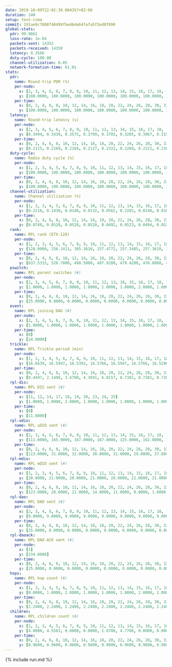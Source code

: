 ```yaml
---
date: 2019-10-09T22:02:39.004357+02:00
duration: 240
setup: test-csma
commit: 191ae9c7808740499fbed6de64fafa5f2ed8f890
global-stats:
  pdr: 99.9861
  loss-rate: 1e-04
  packets-sent: 14352
  packets-received: 14350
  latency: 0.3566
  duty-cycle: 100.00
  channel-utilization: 0.05
  network-formation-time: 61.01
stats:
  pdr:
    name: Round-trip PDR (%)
    per-node:
      x: [2, 3, 4, 5, 6, 7, 8, 9, 10, 11, 12, 13, 14, 15, 16, 17, 18, 19, 20, 21, 22, 23, 24, 25]
      y: [100.0000, 100.0000, 100.0000, 100.0000, 100.0000, 100.0000, 100.0000, 100.0000, 100.0000, 100.0000, 100.0000, 100.0000, 100.0000, 99.8366, 100.0000, 100.0000, 100.0000, 100.0000, 100.0000, 99.8255, 100.0000, 100.0000, 100.0000, 100.0000]
    per-time:
      x: [0, 2, 4, 6, 8, 10, 12, 14, 16, 18, 20, 22, 24, 26, 28, 30, 32, 34, 36, 38, 40, 42, 44, 46, 48, 50, 52, 54, 56, 58, 60, 62, 64, 66, 68, 70, 72, 74, 76, 78, 80, 82, 84, 86, 88, 90, 92, 94, 96, 98, 100, 102, 104, 106, 108, 110, 112, 114, 116, 118, 120, 122, 124, 126, 128, 130, 132, 134, 136, 138, 140, 142, 144, 146, 148, 150, 152, 154, 156, 158, 160, 162, 164, 166, 168, 170, 172, 174, 176, 178, 180, 182, 184, 186, 188, 190, 192, 194, 196, 198, 200, 202, 204, 206, 208, 210, 212, 214, 216, 218, 220, 222, 224, 226, 228, 230, 232, 234, 236, 238, 240]
      y: [100.0000, 100.0000, 100.0000, 100.0000, 100.0000, 100.0000, 100.0000, 100.0000, 100.0000, 100.0000, 100.0000, 100.0000, 100.0000, 99.1667, 100.0000, 100.0000, 99.1667, 100.0000, 100.0000, 100.0000, 100.0000, 100.0000, 100.0000, 100.0000, 100.0000, 100.0000, 100.0000, 100.0000, 100.0000, 100.0000, 100.0000, 100.0000, 100.0000, 100.0000, 100.0000, 100.0000, 100.0000, 100.0000, 100.0000, 100.0000, 100.0000, 100.0000, 100.0000, 100.0000, 100.0000, 100.0000, 100.0000, 100.0000, 100.0000, 100.0000, 100.0000, 100.0000, 100.0000, 100.0000, 100.0000, 100.0000, 100.0000, 100.0000, 100.0000, 100.0000, 100.0000, 100.0000, 100.0000, 100.0000, 100.0000, 100.0000, 100.0000, 100.0000, 100.0000, 100.0000, 100.0000, 100.0000, 100.0000, 100.0000, 100.0000, 100.0000, 100.0000, 100.0000, 100.0000, 100.0000, 100.0000, 100.0000, 100.0000, 100.0000, 100.0000, 100.0000, 100.0000, 100.0000, 100.0000, 100.0000, 100.0000, 100.0000, 100.0000, 100.0000, 100.0000, 100.0000, 100.0000, 100.0000, 100.0000, 100.0000, 100.0000, 100.0000, 100.0000, 100.0000, 100.0000, 100.0000, 100.0000, 100.0000, 100.0000, 100.0000, 100.0000, 100.0000, 100.0000, 100.0000, 100.0000, 100.0000, 100.0000, 100.0000, 100.0000, 100.0000, null]
  latency:
    name: Round-trip latency (s)
    per-node:
      x: [2, 3, 4, 5, 6, 7, 8, 9, 10, 11, 12, 13, 14, 15, 16, 17, 18, 19, 20, 21, 22, 23, 24, 25]
      y: [0.3494, 0.3439, 0.3575, 0.3799, 0.3703, 0.3205, 0.3067, 0.3158, 0.3106, 0.3240, 0.3068, 0.3117, 0.3698, 0.3259, 0.3202, 0.3301, 0.3424, 0.3741, 0.3536, 0.3757, 0.3909, 0.4545, 0.4572, 0.4646]
    per-time:
      x: [0, 2, 4, 6, 8, 10, 12, 14, 16, 18, 20, 22, 24, 26, 28, 30, 32, 34, 36, 38, 40, 42, 44, 46, 48, 50, 52, 54, 56, 58, 60, 62, 64, 66, 68, 70, 72, 74, 76, 78, 80, 82, 84, 86, 88, 90, 92, 94, 96, 98, 100, 102, 104, 106, 108, 110, 112, 114, 116, 118, 120, 122, 124, 126, 128, 130, 132, 134, 136, 138, 140, 142, 144, 146, 148, 150, 152, 154, 156, 158, 160, 162, 164, 166, 168, 170, 172, 174, 176, 178, 180, 182, 184, 186, 188, 190, 192, 194, 196, 198, 200, 202, 204, 206, 208, 210, 212, 214, 216, 218, 220, 222, 224, 226, 228, 230, 232, 234, 236, 238, 240]
      y: [0.2115, 0.2169, 0.2184, 0.2127, 0.2322, 0.2268, 0.2221, 0.2161, 0.2279, 0.2267, 0.2249, 0.2268, 0.2431, 0.2276, 0.2151, 0.2258, 0.2225, 0.2233, 0.2248, 0.2281, 0.2112, 0.2262, 0.2257, 0.2249, 0.2263, 0.2274, 0.2166, 0.2081, 0.2224, 0.2151, 0.2146, 0.2069, 0.2085, 0.2090, 0.2144, 0.2079, 0.2135, 0.2156, 0.2103, 0.2163, 0.2067, 0.2209, 0.2184, 0.2028, 0.2178, 0.1963, 0.2167, 0.2153, 0.2158, 0.2052, 0.1964, 0.2125, 0.2146, 0.2156, 0.2069, 0.2085, 0.2056, 0.2141, 0.2164, 0.2147, 0.2112, 0.2232, 0.2119, 0.2150, 0.2686, 0.4656, 0.3560, 0.3867, 0.3287, 0.3748, 0.3702, 0.3958, 0.3077, 0.3717, 0.3417, 0.3065, 0.3486, 0.3280, 0.2761, 0.2610, 0.2947, 0.2657, 0.2375, 0.2407, 0.2249, 0.2413, 0.2204, 0.2207, 0.2048, 0.2031, 0.2130, 0.2048, 0.2162, 0.2030, 0.2126, 0.2024, 0.2188, 0.2109, 0.2069, 0.2071, 0.2064, 0.2095, 0.2012, 0.4890, 1.1914, 1.1846, 1.1751, 1.1470, 1.1715, 1.1571, 1.1736, 1.1455, 1.1565, 1.1044, 1.1261, 1.1297, 1.1068, 1.0748, 1.0480, 1.0655, null]
  duty-cycle:
    name: Radio duty cycle (%)
    per-node:
      x: [1, 2, 3, 4, 5, 6, 7, 8, 9, 10, 11, 12, 13, 14, 15, 16, 17, 18, 19, 20, 21, 22, 23, 24, 25]
      y: [100.0000, 100.0000, 100.0000, 100.0000, 100.0000, 100.0000, 100.0000, 100.0000, 100.0000, 100.0000, 100.0000, 100.0000, 100.0000, 100.0000, 100.0000, 100.0000, 100.0000, 100.0000, 100.0000, 100.0000, 100.0000, 100.0000, 100.0000, 100.0000, 100.0000]
    per-time:
      x: [0, 2, 4, 6, 8, 10, 12, 14, 16, 18, 20, 22, 24, 26, 28, 30, 32, 34, 36, 38, 40, 42, 44, 46, 48, 50, 52, 54, 56, 58, 60, 62, 64, 66, 68, 70, 72, 74, 76, 78, 80, 82, 84, 86, 88, 90, 92, 94, 96, 98, 100, 102, 104, 106, 108, 110, 112, 114, 116, 118, 120, 122, 124, 126, 128, 130, 132, 134, 136, 138, 140, 142, 144, 146, 148, 150, 152, 154, 156, 158, 160, 162, 164, 166, 168, 170, 172, 174, 176, 178, 180, 182, 184, 186, 188, 190, 192, 194, 196, 198, 200, 202, 204, 206, 208, 210, 212, 214, 216, 218, 220, 222, 224, 226, 228, 230, 232, 234, 236, 238]
      y: [100.0000, 100.0000, 100.0000, 100.0000, 100.0000, 100.0000, 100.0000, 100.0000, 100.0000, 100.0000, 100.0000, 100.0000, 100.0000, 100.0000, 100.0000, 100.0000, 100.0000, 100.0000, 100.0000, 100.0000, 100.0000, 100.0000, 100.0000, 100.0000, 100.0000, 100.0000, 100.0000, 100.0000, 100.0000, 100.0000, 100.0000, 100.0000, 100.0000, 100.0000, 100.0000, 100.0000, 100.0000, 100.0000, 100.0000, 100.0000, 100.0000, 100.0000, 100.0000, 100.0000, 100.0000, 100.0000, 100.0000, 100.0000, 100.0000, 100.0000, 100.0000, 100.0000, 100.0000, 100.0000, 100.0000, 100.0000, 100.0000, 100.0000, 100.0000, 100.0000, 100.0000, 100.0000, 100.0000, 100.0000, 100.0000, 100.0000, 100.0000, 100.0000, 100.0000, 100.0000, 100.0000, 100.0000, 100.0000, 100.0000, 100.0000, 100.0000, 100.0000, 100.0000, 100.0000, 100.0000, 100.0000, 100.0000, 100.0000, 100.0000, 100.0000, 100.0000, 100.0000, 100.0000, 100.0000, 100.0000, 100.0000, 100.0000, 100.0000, 100.0000, 100.0000, 100.0000, 100.0000, 100.0000, 100.0000, 100.0000, 100.0000, 100.0000, 100.0000, 100.0000, 100.0000, 100.0000, 100.0000, 100.0000, 100.0000, 100.0000, 100.0000, 100.0000, 100.0000, 100.0000, 100.0000, 100.0000, 100.0000, 100.0000, 100.0000, 100.0000]
  channel-utilization:
    name: Channel utilization (%)
    per-node:
      x: [1, 2, 3, 4, 5, 6, 7, 8, 9, 10, 11, 12, 13, 14, 15, 16, 17, 18, 19, 20, 21, 22, 23, 24, 25]
      y: [0.2110, 0.1430, 0.0140, 0.0132, 0.0562, 0.2283, 0.0140, 0.0160, 0.0160, 0.0239, 0.0170, 0.0428, 0.0436, 0.0151, 0.0288, 0.0965, 0.0587, 0.0384, 0.0197, 0.0450, 0.0159, 0.0194, 0.0144, 0.0144, 0.0144]
    per-time:
      x: [0, 2, 4, 6, 8, 10, 12, 14, 16, 18, 20, 22, 24, 26, 28, 30, 32, 34, 36, 38, 40, 42, 44, 46, 48, 50, 52, 54, 56, 58, 60, 62, 64, 66, 68, 70, 72, 74, 76, 78, 80, 82, 84, 86, 88, 90, 92, 94, 96, 98, 100, 102, 104, 106, 108, 110, 112, 114, 116, 118, 120, 122, 124, 126, 128, 130, 132, 134, 136, 138, 140, 142, 144, 146, 148, 150, 152, 154, 156, 158, 160, 162, 164, 166, 168, 170, 172, 174, 176, 178, 180, 182, 184, 186, 188, 190, 192, 194, 196, 198, 200, 202, 204, 206, 208, 210, 212, 214, 216, 218, 220, 222, 224, 226, 228, 230, 232, 234, 236, 238]
      y: [0.0748, 0.0520, 0.0520, 0.0528, 0.0492, 0.0523, 0.0494, 0.0529, 0.0483, 0.0544, 0.0511, 0.0508, 0.0548, 0.0540, 0.0575, 0.0498, 0.0489, 0.0503, 0.0435, 0.0536, 0.0448, 0.0483, 0.0513, 0.0493, 0.0478, 0.0498, 0.0551, 0.0478, 0.0530, 0.0523, 0.0480, 0.0499, 0.0496, 0.0479, 0.0484, 0.0485, 0.0472, 0.0477, 0.0497, 0.0497, 0.0475, 0.0491, 0.0527, 0.0503, 0.0491, 0.0481, 0.0453, 0.0443, 0.0539, 0.0506, 0.0460, 0.0460, 0.0505, 0.0480, 0.0468, 0.0422, 0.0499, 0.0530, 0.0453, 0.0499, 0.0464, 0.0471, 0.0535, 0.0429, 0.0460, 0.0456, 0.0492, 0.0469, 0.0479, 0.0465, 0.0460, 0.0477, 0.0519, 0.0473, 0.0441, 0.0486, 0.0486, 0.0486, 0.0466, 0.0519, 0.0448, 0.0471, 0.0507, 0.0453, 0.0513, 0.0508, 0.0478, 0.0443, 0.0464, 0.0462, 0.0479, 0.0468, 0.0497, 0.0466, 0.0459, 0.0472, 0.0493, 0.0453, 0.0466, 0.0465, 0.0459, 0.0492, 0.0474, 0.0432, 0.0502, 0.0446, 0.0513, 0.0404, 0.0455, 0.0454, 0.0473, 0.0447, 0.0511, 0.0489, 0.0470, 0.0514, 0.0522, 0.0456, 0.0451, 0.0489]
  rank:
    name: RPL rank (ETX-128)
    per-node:
      x: [1, 2, 3, 4, 5, 6, 7, 8, 9, 10, 11, 12, 13, 14, 15, 16, 17, 18, 19, 20, 21, 22, 23, 24, 25]
      y: [128.0000, 256.1411, 385.3610, 257.4772, 257.3485, 257.3610, 386.8133, 400.6612, 419.1992, 400.9259, 392.6100, 387.3402, 400.0248, 522.6270, 432.5809, 417.0947, 397.6515, 527.5720, 538.4917, 537.3484, 562.3333, 572.3292, 669.4715, 670.3415, 670.7846]
    per-time:
      x: [0, 2, 4, 6, 8, 10, 12, 14, 16, 18, 20, 22, 24, 26, 28, 30, 32, 34, 36, 38, 40, 42, 44, 46, 48, 50, 52, 54, 56, 58, 60, 62, 64, 66, 68, 70, 72, 74, 76, 78, 80, 82, 84, 86, 88, 90, 92, 94, 96, 98, 100, 102, 104, 106, 108, 110, 112, 114, 116, 118, 120, 122, 124, 126, 128, 130, 132, 134, 136, 138, 140, 142, 144, 146, 148, 150, 152, 154, 156, 158, 160, 162, 164, 166, 168, 170, 172, 174, 176, 178, 180, 182, 184, 186, 188, 190, 192, 194, 196, 198, 200, 202, 204, 206, 208, 210, 212, 214, 216, 218, 220, 222, 224, 226, 228, 230, 232, 234, 236, 238]
      y: [637.5333, 528.7000, 498.5000, 487.9200, 479.4200, 470.8800, 468.3400, 464.2000, 458.6800, 460.9400, 464.0400, 464.8400, 475.6346, 466.1961, 480.3077, 473.0400, 468.8039, 458.2200, 465.5962, 448.6154, 442.6200, 440.4600, 440.2800, 439.4800, 439.5600, 438.8000, 439.9600, 439.6667, 435.6000, 440.6800, 437.1000, 437.0000, 436.1800, 436.0196, 436.3200, 436.4600, 433.7600, 434.2600, 435.1600, 435.7600, 436.8039, 433.0600, 432.4800, 429.2800, 425.8000, 427.3200, 429.5490, 431.4902, 432.2642, 422.5000, 422.5000, 421.2000, 423.5600, 421.7600, 419.3800, 419.9200, 421.0392, 425.1569, 421.0800, 421.9800, 421.5400, 421.3400, 421.9412, 420.3000, 420.7400, 419.9400, 421.4000, 425.0392, 421.4200, 421.6000, 422.6000, 420.9608, 422.7200, 420.9200, 423.6471, 420.5600, 425.9412, 422.5600, 420.2000, 420.5200, 420.7600, 420.5800, 421.2353, 418.2400, 417.1200, 418.5800, 418.0000, 417.0400, 424.8269, 418.5400, 418.0200, 417.1400, 418.8235, 421.2353, 416.7600, 417.2800, 418.0784, 416.8200, 416.7600, 416.6200, 416.9800, 416.0400, 416.3800, 417.3000, 416.7400, 416.3000, 424.9038, 416.8600, 418.5600, 423.1569, 418.9600, 420.0400, 421.8627, 423.5098, 419.9600, 418.7800, 427.3962, 415.3200, 415.6400, 416.1600]
  pswitch:
    name: RPL parent switches (#)
    per-node:
      x: [2, 3, 4, 5, 6, 7, 8, 9, 10, 11, 12, 13, 14, 15, 16, 17, 18, 19, 20, 21, 22, 23, 24, 25]
      y: [1.0000, 1.0000, 1.0000, 1.0000, 1.0000, 1.0000, 2.0000, 1.0000, 3.0000, 1.0000, 1.0000, 2.0000, 4.0000, 1.0000, 3.0000, 1.0000, 3.0000, 2.0000, 4.0000, 9.0000, 3.0000, 6.0000, 6.0000, 6.0000]
    per-time:
      x: [0, 2, 4, 6, 8, 10, 12, 14, 16, 18, 20, 22, 24, 26, 28, 30, 32, 34, 36, 38, 40, 42, 44, 46, 48, 50, 52, 54, 56, 58, 60, 62, 64, 66, 68, 70, 72, 74, 76, 78, 80, 82, 84, 86, 88, 90, 92, 94, 96, 98, 100, 102, 104, 106, 108, 110, 112, 114, 116, 118, 120, 122, 124, 126, 128, 130, 132, 134, 136, 138, 140, 142, 144, 146, 148, 150, 152, 154, 156, 158, 160, 162, 164, 166, 168, 170, 172, 174, 176, 178, 180, 182, 184, 186, 188, 190, 192, 194, 196, 198, 200, 202, 204, 206, 208, 210, 212, 214, 216, 218, 220, 222, 224, 226, 228, 230, 232]
      y: [25.0000, 0.0000, 0.0000, 0.0000, 0.0000, 0.0000, 0.0000, 0.0000, 0.0000, 0.0000, 0.0000, 0.0000, 2.0000, 1.0000, 2.0000, 0.0000, 1.0000, 0.0000, 2.0000, 2.0000, 0.0000, 0.0000, 0.0000, 0.0000, 0.0000, 0.0000, 0.0000, 1.0000, 0.0000, 0.0000, 0.0000, 0.0000, 0.0000, 1.0000, 0.0000, 0.0000, 0.0000, 0.0000, 0.0000, 0.0000, 1.0000, 0.0000, 0.0000, 0.0000, 0.0000, 0.0000, 1.0000, 1.0000, 3.0000, 0.0000, 0.0000, 0.0000, 0.0000, 0.0000, 0.0000, 0.0000, 1.0000, 1.0000, 0.0000, 0.0000, 0.0000, 0.0000, 1.0000, 0.0000, 0.0000, 0.0000, 0.0000, 1.0000, 0.0000, 0.0000, 0.0000, 1.0000, 0.0000, 0.0000, 1.0000, 0.0000, 1.0000, 0.0000, 0.0000, 0.0000, 0.0000, 0.0000, 1.0000, 0.0000, 0.0000, 0.0000, 0.0000, 0.0000, 2.0000, 0.0000, 0.0000, 0.0000, 1.0000, 1.0000, 0.0000, 0.0000, 1.0000, 0.0000, 0.0000, 0.0000, 0.0000, 0.0000, 0.0000, 0.0000, 0.0000, 0.0000, 2.0000, 0.0000, 0.0000, 1.0000, 0.0000, 0.0000, 1.0000, 1.0000, 0.0000, 0.0000, 3.0000]
  event:
    name: RPL joining DAG (#)
    per-node:
      x: [2, 3, 4, 5, 6, 7, 8, 9, 10, 11, 12, 13, 14, 15, 16, 17, 18, 19, 20, 21, 22, 23, 24, 25]
      y: [1.0000, 1.0000, 1.0000, 1.0000, 1.0000, 1.0000, 1.0000, 1.0000, 1.0000, 1.0000, 1.0000, 1.0000, 1.0000, 1.0000, 1.0000, 1.0000, 1.0000, 1.0000, 1.0000, 1.0000, 1.0000, 1.0000, 1.0000, 1.0000]
    per-time:
      x: [0]
      y: [24.0000]
  trickle:
    name: RPL Trickle period (min)
    per-node:
      x: [1, 2, 3, 4, 5, 6, 7, 8, 9, 10, 11, 12, 13, 14, 15, 16, 17, 18, 19, 20, 21, 22, 23, 24, 25]
      y: [16.6639, 16.5947, 16.5392, 16.5766, 16.5947, 16.5766, 16.5296, 16.5335, 16.5296, 16.5374, 16.5296, 16.5296, 16.5335, 16.5412, 16.5302, 16.4660, 16.5302, 16.5374, 16.5335, 16.5507, 16.5693, 16.5469, 16.5444, 16.5444, 16.5488]
    per-time:
      x: [0, 2, 4, 6, 8, 10, 12, 14, 16, 18, 20, 22, 24, 26, 28, 30, 32, 34, 36, 38, 40, 42, 44, 46, 48, 50, 52, 54, 56, 58, 60, 62, 64, 66, 68, 70, 72, 74, 76, 78, 80, 82, 84, 86, 88, 90, 92, 94, 96, 98, 100, 102, 104, 106, 108, 110, 112, 114, 116, 118, 120, 122, 124, 126, 128, 130, 132, 134, 136, 138, 140, 142, 144, 146, 148, 150, 152, 154, 156, 158, 160, 162, 164, 166, 168, 170, 172, 174, 176, 178, 180, 182, 184, 186, 188, 190, 192, 194, 196, 198, 200, 202, 204, 206, 208, 210, 212, 214, 216, 218, 220, 222, 224, 226, 228, 230, 232, 234, 236, 238]
      y: [0.4497, 2.1408, 3.6700, 4.3691, 6.8157, 8.7381, 8.7381, 8.7381, 9.6119, 17.4763, 17.4763, 17.4763, 17.4763, 17.4763, 17.4763, 17.4763, 17.4763, 17.4763, 17.4763, 17.4763, 17.4763, 17.4763, 17.4763, 17.4763, 17.4763, 17.4763, 17.4763, 17.4763, 17.4763, 17.4763, 17.4763, 17.4763, 17.4763, 17.4763, 17.4763, 17.4763, 17.4763, 17.4763, 17.4763, 17.4763, 17.4763, 17.4763, 17.4763, 17.4763, 17.4763, 17.4763, 17.4763, 17.4763, 17.4763, 17.4763, 17.4763, 17.4763, 17.4763, 17.4763, 17.4763, 17.4763, 17.4763, 17.4763, 17.4763, 17.4763, 17.4763, 17.4763, 17.4763, 17.4763, 17.4763, 17.4763, 17.4763, 17.4763, 17.4763, 17.4763, 17.4763, 17.4763, 17.4763, 17.4763, 17.4763, 17.4763, 17.4763, 17.4763, 17.4763, 17.4763, 17.4763, 17.4763, 17.4763, 17.4763, 17.4763, 17.4763, 17.4763, 17.4763, 17.4763, 17.4763, 17.4763, 17.4763, 17.4763, 17.4763, 17.4763, 17.4763, 17.4763, 17.4763, 17.4763, 17.4763, 17.4763, 17.4763, 17.4763, 17.4763, 17.4763, 17.4763, 17.4763, 17.4763, 17.4763, 17.4763, 17.4763, 17.4763, 17.4763, 17.4763, 17.4763, 17.4763, 17.4763, 17.4763, 17.4763, 17.4763]
  rpl-dis:
    name: RPL DIS sent (#)
    per-node:
      x: [11, 12, 14, 17, 18, 19, 20, 23, 24, 25]
      y: [1.0000, 1.0000, 2.0000, 1.0000, 1.0000, 1.0000, 1.0000, 1.0000, 1.0000, 1.0000]
    per-time:
      x: [0]
      y: [11.0000]
  rpl-udio:
    name: RPL uDIO sent (#)
    per-node:
      x: [2, 3, 4, 5, 6, 7, 8, 9, 10, 11, 12, 13, 14, 15, 16, 17, 18, 19, 20, 21, 22, 23, 24, 25]
      y: [111.0000, 165.0000, 167.0000, 167.0000, 125.0000, 162.0000, 161.0000, 167.0000, 164.0000, 174.0000, 167.0000, 165.0000, 171.0000, 161.0000, 141.0000, 172.0000, 172.0000, 166.0000, 166.0000, 171.0000, 170.0000, 165.0000, 172.0000, 171.0000]
    per-time:
      x: [0, 2, 4, 6, 8, 10, 12, 14, 16, 18, 20, 22, 24, 26, 28, 30, 32, 34, 36, 38, 40, 42, 44, 46, 48, 50, 52, 54, 56, 58, 60, 62, 64, 66, 68, 70, 72, 74, 76, 78, 80, 82, 84, 86, 88, 90, 92, 94, 96, 98, 100, 102, 104, 106, 108, 110, 112, 114, 116, 118, 120, 122, 124, 126, 128, 130, 132, 134, 136, 138, 140, 142, 144, 146, 148, 150, 152, 154, 156, 158, 160, 162, 164, 166, 168, 170, 172, 174, 176, 178, 180, 182, 184, 186, 188, 190, 192, 194, 196, 198, 200, 202, 204, 206, 208, 210, 212, 214, 216, 218, 220, 222, 224, 226, 228, 230, 232, 234, 236, 238, 240]
      y: [113.0000, 31.0000, 32.0000, 30.0000, 31.0000, 29.0000, 37.0000, 29.0000, 32.0000, 35.0000, 29.0000, 36.0000, 29.0000, 27.0000, 37.0000, 33.0000, 34.0000, 31.0000, 32.0000, 28.0000, 29.0000, 36.0000, 31.0000, 30.0000, 34.0000, 32.0000, 34.0000, 32.0000, 31.0000, 28.0000, 30.0000, 30.0000, 33.0000, 33.0000, 36.0000, 32.0000, 29.0000, 32.0000, 32.0000, 35.0000, 29.0000, 31.0000, 30.0000, 29.0000, 28.0000, 30.0000, 36.0000, 28.0000, 33.0000, 31.0000, 32.0000, 27.0000, 33.0000, 37.0000, 34.0000, 33.0000, 28.0000, 37.0000, 27.0000, 31.0000, 27.0000, 33.0000, 35.0000, 29.0000, 35.0000, 30.0000, 30.0000, 32.0000, 32.0000, 33.0000, 33.0000, 37.0000, 30.0000, 27.0000, 28.0000, 35.0000, 36.0000, 32.0000, 31.0000, 33.0000, 29.0000, 32.0000, 32.0000, 32.0000, 34.0000, 31.0000, 34.0000, 31.0000, 28.0000, 29.0000, 37.0000, 30.0000, 31.0000, 35.0000, 33.0000, 32.0000, 29.0000, 32.0000, 30.0000, 34.0000, 35.0000, 36.0000, 26.0000, 29.0000, 29.0000, 30.0000, 37.0000, 30.0000, 30.0000, 33.0000, 28.0000, 30.0000, 36.0000, 35.0000, 33.0000, 33.0000, 30.0000, 31.0000, 29.0000, 32.0000, 10.0000]
  rpl-mdio:
    name: RPL mDIO sent (#)
    per-node:
      x: [1, 2, 3, 4, 5, 6, 7, 8, 9, 10, 11, 12, 13, 14, 15, 16, 17, 18, 19, 20, 21, 22, 23, 24, 25]
      y: [20.0000, 21.0000, 20.0000, 21.0000, 20.0000, 22.0000, 21.0000, 23.0000, 22.0000, 22.0000, 21.0000, 22.0000, 23.0000, 21.0000, 23.0000, 23.0000, 22.0000, 21.0000, 21.0000, 21.0000, 21.0000, 21.0000, 20.0000, 20.0000, 20.0000]
    per-time:
      x: [0, 2, 4, 6, 8, 10, 12, 14, 16, 18, 20, 22, 24, 26, 28, 30, 32, 34, 36, 38, 40, 42, 44, 46, 48, 50, 52, 54, 56, 58, 60, 62, 64, 66, 68, 70, 72, 74, 76, 78, 80, 82, 84, 86, 88, 90, 92, 94, 96, 98, 100, 102, 104, 106, 108, 110, 112, 114, 116, 118, 120, 122, 124, 126, 128, 130, 132, 134, 136, 138, 140, 142, 144, 146, 148, 150, 152, 154, 156, 158, 160, 162, 164, 166, 168, 170, 172, 174, 176, 178, 180, 182, 184, 186, 188, 190, 192, 194, 196, 198, 200, 202, 204, 206, 208, 210, 212, 214, 216, 218, 220, 222, 224, 226, 228, 230, 232, 234, 236, 238, 240]
      y: [123.0000, 28.0000, 21.0000, 14.0000, 11.0000, 0.0000, 1.0000, 14.0000, 10.0000, 0.0000, 0.0000, 0.0000, 0.0000, 4.0000, 5.0000, 6.0000, 5.0000, 5.0000, 0.0000, 0.0000, 0.0000, 0.0000, 4.0000, 6.0000, 5.0000, 7.0000, 3.0000, 0.0000, 0.0000, 0.0000, 1.0000, 7.0000, 4.0000, 6.0000, 5.0000, 2.0000, 0.0000, 0.0000, 0.0000, 1.0000, 11.0000, 2.0000, 5.0000, 6.0000, 0.0000, 0.0000, 0.0000, 0.0000, 9.0000, 7.0000, 4.0000, 4.0000, 1.0000, 0.0000, 0.0000, 0.0000, 0.0000, 9.0000, 6.0000, 5.0000, 5.0000, 0.0000, 0.0000, 0.0000, 0.0000, 2.0000, 4.0000, 4.0000, 3.0000, 12.0000, 0.0000, 0.0000, 0.0000, 0.0000, 1.0000, 9.0000, 3.0000, 6.0000, 6.0000, 0.0000, 0.0000, 0.0000, 0.0000, 3.0000, 9.0000, 7.0000, 3.0000, 3.0000, 0.0000, 0.0000, 0.0000, 0.0000, 7.0000, 3.0000, 8.0000, 6.0000, 1.0000, 0.0000, 0.0000, 0.0000, 1.0000, 6.0000, 6.0000, 4.0000, 7.0000, 1.0000, 0.0000, 0.0000, 0.0000, 1.0000, 7.0000, 7.0000, 7.0000, 3.0000, 0.0000, 0.0000, 0.0000, 0.0000, 3.0000, 6.0000, 1.0000]
  rpl-dao:
    name: RPL DAO sent (#)
    per-node:
      x: [2, 3, 4, 5, 6, 7, 8, 9, 10, 11, 12, 13, 14, 15, 16, 17, 18, 19, 20, 21, 22, 23, 24, 25]
      y: [9.0000, 9.0000, 9.0000, 9.0000, 9.0000, 9.0000, 9.0000, 9.0000, 10.0000, 9.0000, 9.0000, 10.0000, 10.0000, 9.0000, 11.0000, 9.0000, 10.0000, 10.0000, 10.0000, 12.0000, 10.0000, 12.0000, 11.0000, 11.0000]
    per-time:
      x: [0, 2, 4, 6, 8, 10, 12, 14, 16, 18, 20, 22, 24, 26, 28, 30, 32, 34, 36, 38, 40, 42, 44, 46, 48, 50, 52, 54, 56, 58, 60, 62, 64, 66, 68, 70, 72, 74, 76, 78, 80, 82, 84, 86, 88, 90, 92, 94, 96, 98, 100, 102, 104, 106, 108, 110, 112, 114, 116, 118, 120, 122, 124, 126, 128, 130, 132, 134, 136, 138, 140, 142, 144, 146, 148, 150, 152, 154, 156, 158, 160, 162, 164, 166, 168, 170, 172, 174, 176, 178, 180, 182, 184, 186, 188, 190, 192, 194, 196, 198, 200, 202, 204, 206, 208, 210, 212, 214, 216, 218, 220, 222, 224, 226, 228, 230, 232, 234, 236]
      y: [25.0000, 0.0000, 0.0000, 0.0000, 0.0000, 0.0000, 0.0000, 0.0000, 0.0000, 0.0000, 0.0000, 0.0000, 2.0000, 1.0000, 22.0000, 0.0000, 1.0000, 0.0000, 1.0000, 2.0000, 0.0000, 0.0000, 0.0000, 0.0000, 0.0000, 0.0000, 2.0000, 2.0000, 14.0000, 3.0000, 0.0000, 1.0000, 0.0000, 3.0000, 0.0000, 0.0000, 0.0000, 0.0000, 0.0000, 0.0000, 1.0000, 3.0000, 8.0000, 9.0000, 0.0000, 1.0000, 1.0000, 2.0000, 4.0000, 0.0000, 0.0000, 0.0000, 0.0000, 0.0000, 0.0000, 1.0000, 6.0000, 11.0000, 0.0000, 1.0000, 0.0000, 0.0000, 6.0000, 0.0000, 0.0000, 0.0000, 0.0000, 1.0000, 0.0000, 0.0000, 4.0000, 12.0000, 1.0000, 1.0000, 1.0000, 0.0000, 5.0000, 0.0000, 0.0000, 0.0000, 0.0000, 0.0000, 2.0000, 0.0000, 2.0000, 11.0000, 3.0000, 0.0000, 3.0000, 0.0000, 3.0000, 1.0000, 1.0000, 1.0000, 0.0000, 0.0000, 2.0000, 0.0000, 1.0000, 6.0000, 8.0000, 0.0000, 2.0000, 0.0000, 1.0000, 2.0000, 3.0000, 0.0000, 1.0000, 1.0000, 1.0000, 1.0000, 2.0000, 5.0000, 9.0000, 1.0000, 3.0000, 0.0000, 1.0000]
  rpl-daoack:
    name: RPL DAO-ACK sent (#)
    per-node:
      x: [1]
      y: [234.0000]
    per-time:
      x: [0, 2, 4, 6, 8, 10, 12, 14, 16, 18, 20, 22, 24, 26, 28, 30, 32, 34, 36, 38, 40, 42, 44, 46, 48, 50, 52, 54, 56, 58, 60, 62, 64, 66, 68, 70, 72, 74, 76, 78, 80, 82, 84, 86, 88, 90, 92, 94, 96, 98, 100, 102, 104, 106, 108, 110, 112, 114, 116, 118, 120, 122, 124, 126, 128, 130, 132, 134, 136, 138, 140, 142, 144, 146, 148, 150, 152, 154, 156, 158, 160, 162, 164, 166, 168, 170, 172, 174, 176, 178, 180, 182, 184, 186, 188, 190, 192, 194, 196, 198, 200, 202, 204, 206, 208, 210, 212, 214, 216, 218, 220, 222, 224, 226, 228, 230, 232, 234, 236]
      y: [25.0000, 0.0000, 0.0000, 0.0000, 0.0000, 0.0000, 0.0000, 0.0000, 0.0000, 0.0000, 0.0000, 0.0000, 2.0000, 1.0000, 21.0000, 0.0000, 1.0000, 0.0000, 1.0000, 2.0000, 0.0000, 0.0000, 0.0000, 0.0000, 0.0000, 0.0000, 2.0000, 2.0000, 14.0000, 3.0000, 0.0000, 1.0000, 0.0000, 3.0000, 0.0000, 0.0000, 0.0000, 0.0000, 0.0000, 0.0000, 1.0000, 3.0000, 8.0000, 9.0000, 0.0000, 1.0000, 1.0000, 2.0000, 4.0000, 0.0000, 0.0000, 0.0000, 0.0000, 0.0000, 0.0000, 1.0000, 6.0000, 11.0000, 0.0000, 1.0000, 0.0000, 0.0000, 6.0000, 0.0000, 0.0000, 0.0000, 0.0000, 1.0000, 0.0000, 0.0000, 4.0000, 12.0000, 1.0000, 1.0000, 1.0000, 0.0000, 5.0000, 0.0000, 0.0000, 0.0000, 0.0000, 0.0000, 2.0000, 0.0000, 2.0000, 11.0000, 3.0000, 0.0000, 3.0000, 0.0000, 3.0000, 1.0000, 1.0000, 1.0000, 0.0000, 0.0000, 2.0000, 0.0000, 1.0000, 6.0000, 8.0000, 0.0000, 2.0000, 0.0000, 1.0000, 2.0000, 3.0000, 0.0000, 1.0000, 1.0000, 1.0000, 1.0000, 2.0000, 5.0000, 9.0000, 1.0000, 3.0000, 0.0000, 1.0000]
  hops:
    name: RPL hop count (#)
    per-node:
      x: [1, 2, 3, 4, 5, 6, 7, 8, 9, 10, 11, 12, 13, 14, 15, 16, 17, 18, 19, 20, 21, 22, 23, 24, 25]
      y: [0.0000, 1.0000, 2.0000, 1.0000, 1.0000, 1.0000, 2.0000, 2.0000, 2.0000, 2.0000, 2.0000, 2.0000, 2.0000, 3.0000, 2.0000, 2.0000, 2.0000, 3.0000, 3.0000, 3.0000, 3.0000, 3.0667, 4.0000, 4.0000, 4.0000]
    per-time:
      x: [0, 2, 4, 6, 8, 10, 12, 14, 16, 18, 20, 22, 24, 26, 28, 30, 32, 34, 36, 38, 40, 42, 44, 46, 48, 50, 52, 54, 56, 58, 60, 62, 64, 66, 68, 70, 72, 74, 76, 78, 80, 82, 84, 86, 88, 90, 92, 94, 96, 98, 100, 102, 104, 106, 108, 110, 112, 114, 116, 118, 120, 122, 124, 126, 128, 130, 132, 134, 136, 138, 140, 142, 144, 146, 148, 150, 152, 154, 156, 158, 160, 162, 164, 166, 168, 170, 172, 174, 176, 178, 180, 182, 184, 186, 188, 190, 192, 194, 196, 198, 200, 202, 204, 206, 208, 210, 212, 214, 216, 218, 220, 222, 224, 226, 228, 230, 232, 234, 236, 238]
      y: [2.2400, 2.2400, 2.2400, 2.2400, 2.2400, 2.2400, 2.2400, 2.2400, 2.2400, 2.2400, 2.2400, 2.2400, 2.2400, 2.2400, 2.2400, 2.2400, 2.2400, 2.2400, 2.2600, 2.2800, 2.2800, 2.2800, 2.2800, 2.2800, 2.2800, 2.2800, 2.2600, 2.2400, 2.2400, 2.2400, 2.2400, 2.2400, 2.2400, 2.2400, 2.2400, 2.2400, 2.2400, 2.2400, 2.2400, 2.2400, 2.2400, 2.2400, 2.2400, 2.2400, 2.2400, 2.2400, 2.2400, 2.2400, 2.2400, 2.2400, 2.2400, 2.2400, 2.2400, 2.2400, 2.2400, 2.2400, 2.2400, 2.2400, 2.2400, 2.2400, 2.2400, 2.2400, 2.2400, 2.2400, 2.2400, 2.2400, 2.2400, 2.2400, 2.2400, 2.2400, 2.2400, 2.2400, 2.2400, 2.2400, 2.2400, 2.2400, 2.2400, 2.2400, 2.2400, 2.2400, 2.2400, 2.2400, 2.2400, 2.2400, 2.2400, 2.2400, 2.2400, 2.2400, 2.2400, 2.2400, 2.2400, 2.2400, 2.2400, 2.2400, 2.2400, 2.2400, 2.2400, 2.2400, 2.2400, 2.2400, 2.2400, 2.2400, 2.2400, 2.2400, 2.2400, 2.2400, 2.2400, 2.2400, 2.2400, 2.2400, 2.2400, 2.2400, 2.2400, 2.2400, 2.2400, 2.2400, 2.2400, 2.2400, 2.2400, 2.2400]
  children:
    name: RPL children count (#)
    per-node:
      x: [1, 2, 3, 4, 5, 6, 7, 8, 9, 10, 11, 12, 13, 14, 15, 16, 17, 18, 19, 20, 21, 22, 23, 24, 25]
      y: [4.0000, 4.5583, 0.0000, 0.0000, 1.6708, 4.7708, 0.0000, 0.0000, 0.0000, 0.4333, 0.0833, 0.9000, 1.0917, 0.0000, 0.4000, 2.0833, 0.9417, 1.1000, 0.2458, 1.4458, 0.0542, 0.2208, 0.0000, 0.0000, 0.0000]
    per-time:
      x: [0, 2, 4, 6, 8, 10, 12, 14, 16, 18, 20, 22, 24, 26, 28, 30, 32, 34, 36, 38, 40, 42, 44, 46, 48, 50, 52, 54, 56, 58, 60, 62, 64, 66, 68, 70, 72, 74, 76, 78, 80, 82, 84, 86, 88, 90, 92, 94, 96, 98, 100, 102, 104, 106, 108, 110, 112, 114, 116, 118, 120, 122, 124, 126, 128, 130, 132, 134, 136, 138, 140, 142, 144, 146, 148, 150, 152, 154, 156, 158, 160, 162, 164, 166, 168, 170, 172, 174, 176, 178, 180, 182, 184, 186, 188, 190, 192, 194, 196, 198, 200, 202, 204, 206, 208, 210, 212, 214, 216, 218, 220, 222, 224, 226, 228, 230, 232, 234, 236, 238]
      y: [0.9600, 0.9600, 0.9600, 0.9600, 0.9600, 0.9600, 0.9600, 0.9600, 0.9600, 0.9600, 0.9600, 0.9600, 0.9600, 0.9600, 0.9600, 0.9600, 0.9600, 0.9600, 0.9600, 0.9600, 0.9600, 0.9600, 0.9600, 0.9600, 0.9600, 0.9600, 0.9600, 0.9600, 0.9600, 0.9600, 0.9600, 0.9600, 0.9600, 0.9600, 0.9600, 0.9600, 0.9600, 0.9600, 0.9600, 0.9600, 0.9600, 0.9600, 0.9600, 0.9600, 0.9600, 0.9600, 0.9600, 0.9600, 0.9600, 0.9600, 0.9600, 0.9600, 0.9600, 0.9600, 0.9600, 0.9600, 0.9600, 0.9600, 0.9600, 0.9600, 0.9600, 0.9600, 0.9600, 0.9600, 0.9600, 0.9600, 0.9600, 0.9600, 0.9600, 0.9600, 0.9600, 0.9600, 0.9600, 0.9600, 0.9600, 0.9600, 0.9600, 0.9600, 0.9600, 0.9600, 0.9600, 0.9600, 0.9600, 0.9600, 0.9600, 0.9600, 0.9600, 0.9600, 0.9600, 0.9600, 0.9600, 0.9600, 0.9600, 0.9600, 0.9600, 0.9600, 0.9600, 0.9600, 0.9600, 0.9600, 0.9600, 0.9600, 0.9600, 0.9600, 0.9600, 0.9600, 0.9600, 0.9600, 0.9600, 0.9600, 0.9600, 0.9600, 0.9600, 0.9600, 0.9600, 0.9600, 0.9600, 0.9600, 0.9600, 0.9600]
---
```


{% include run.md %}
